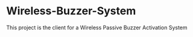 # Wireless-Buzzer-System
This project is the client for a Wireless Passive Buzzer Activation System
